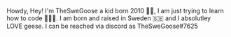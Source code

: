 Howdy, Hey! I'm TheSweGoose a kid born 2010 👋🏼,
I am just trying to learn how to code 👨🏼‍💻. 
I am born and raised in Sweden 🇸🇪 
and I absolutley LOVE geese. 
I can be reached via discord as TheSweGoose#7625 
